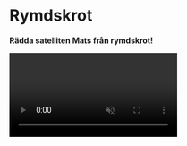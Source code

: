 # Rymdskrot

**Rädda satelliten Mats från rymdskrot!**

<video src="./0_1.mp4" autoplay loop muted />

Vi börjar med att starta från ett startprojekt. Detta kallas att *remixa*.

1. Klicka på denna länk för att öppna startprojektet: <a href="https://scratch.mit.edu/projects/282942221/" target="_blank">https://scratch.mit.edu/projects/282942221/</a>
	
2. Klicka på knappen **Se inuti** så att du kan se koden.

Nu har du ett projekt som innehåller en rymdfarkost, satelliten Mats och en rymdbakgrund.

##  1 – Hoppa framåt

Vi ska börja med att röra oss framåt i rymden. Vi behöver blocket ”När grön flagga klickas på” och blocket ”gå 10 steg”.

![Nu hoppar vi framåt varje gång vi trycker på den gröna flaggan](./2_1.png)

Testa att trycka på den gröna flaggan och se om vad som händer.

<video src="./1_3.mp4" autoplay loop muted />

## 2 – Loopa

Nästa steg är att lägga till en loop så att vår rymdfarkost fortsätter att åka framåt.

Det finns ett block som heter ”för alltid”. 

![För alltid](./2_2.png)

Koppla ihop det med de förra blocken så att vår farkost fortsätter att åka framåt utan att stanna när vi trycker på den gröna flaggan.

![Nu fortsätter vi att gå framåt. För alltid.](./3_1.png)

<video src="./2_3.mp4" autoplay loop muted />

> 10 steg framåt går lite för fort. Testa att ändra till 1 steg framåt så att vår rymdfarkost åker lite långsammare.

## 3 – Svänga

Nästa steg är att lägga till styrning.

Det finns ett block som heter ”när mellanslag-tangenten trycks ned” och två block som svänger. Ett block svänger vänster och ett block svänger höger.

![](./3_2.png)

Kan du ändra och sätta ihop dessa block så att när ”vänsterpil” tangenten trycks ned så ska farkosten svänga vänster? Och när ”högerpil” tangenten trycks ned så ska farkosten svänga höger?

<video src="./3_3.mp4" autoplay loop muted />

Så här ska din kod se ut nu:

![Nu kan vi styra vår farkost i rymden](./4_1.png)

## 4 – Rita rymdskrot

Låt oss lägga till lite rymdskrot i vår rymd så att vi har något att städa.

Tryck på knappen för att måla en ny sprajt.

<img src="./5_1.png" width="263" alt="Tryck på knappen för att måla en ny sprajt" />

Rita en kvadrat genom att välja kvadratverktyget från palletten till vänster och sedan rita en kvadrat på den rutiga ytan. Välj vilken färg du vill.

> Tips! För att rita en *liksidig* kvadrat så håll ned tangenten **shift** när du ritar ut din kvadrat.

![](./5_2.png)

Döp din sprajt till ”kvadrat”.

![](./5_3.png)

## 5 – Gömma rymdskrot

Tryck på ”kvadrat” i ditt sprajtbibliotek så att den är vald.

Nu ska vi lägga till kod för vår kvadrat så att den försvinner när vår farkost rör vid det. Klicka på fliken ”kod” för att komma till koden för kvadraten.

![](./6_1.png)

När vi trycker på den gröna flaggan ska kvadraten vänta på att den rör vid rymdfarkosten - då ska den gömma sig. 

För det behöver vi dessa block:

![Kan vi sätta ihop dem i rätt ordning?](./6_2.png)

Kan du sätta ihop dem i rätt ordning så att kvadraten försvinner när vi rör vid den med vår rymdfarkost?

<video src="./6_3.mp4" autoplay loop muted />

> Oroa dig inte för att kvadraten har försvunnit. Vi programmerar så att den visas igen i nästa steg.

## 6 – Visa rymdskrot igen

Så här ska din kod se ut nu:

![Ser din kod ut såhär?](./7_1.png)

Nästa steg är att visa kvadraten igen när vi trycker på den gröna flaggan.

Det finns ett block som heter ”visa”. Vi skulle kunna lägga det så att det händer precis efter vi har klickat på den gröna flaggan.

![](./8_1.png)

Testa! Visas vår kvadrat när du trycker på den gröna flaggan?

<video src="./7_3.mp4" autoplay loop muted />

## 7 – Slumpa startposition

Nästa steg är att ge kvadraten en *slumpmässig* position för var den ska visa sig.

Det finns ett block ”gå till slumpmässig position”. Lägg det efter blocket ”när grön flagga klickas på”.

![](./9_1.png)

Nu ska rymdskrotet hamna på en ny plats varje gång vi trycker på den gröna flaggan.

<video src="./8_3.mp4" autoplay loop muted />

## 8 – Rymdskrotet rör sig

Nästa steg är att få kvadraten att röra på sig.

Vi lägger till ett nytt block **När grön flagga klickas på** och **för alltid** så ska vi **gå 1 steg framåt**.

Men om vi testar nu så fastnar vårt rymdskrot i kanten på scenen, eftersom vi kan inte styra det. Men det finns ett block som kan hjälpa oss! Det heter **om vid kanten, studsa**. 

![](./9_2.png)

Vi vill att vårt rymdskrot ska studsa vid kanten efter att det ha **gått 1 steg framåt**, inuti loopen.

![](./10_1.png)

## Färdig! Nu har du skapat ett spel

Snyggt jobbat! Nu kan du städa rymden från rymdskrot och rädda Mats från ett hemskt öde.

Glöm inte att spara ditt projekt! Döp det gärna till uppgiftens namn så att du enkelt kan hitta den igen.

> **Testa ditt projekt**
>
> Visa gärna någon det som du har gjort och låt dem testa. Tryck på DELA för att andra ska kunna hitta spelet på Scratch. Gå ut till projektsidan och låt någon annan testa spelet!

## 9 – Utmaning: Räkna vikt som poäng

Vill du fortsätta med ditt spel? Då kan du skapa en poängräknare som räknar hur många ton skrot du samlar in. När du har lyckats samla in 50 ton rymdskrot vinner du spelet! 

Här behöver vi hålla reda på hur mycket rymdskrotet väger. Det kan vi använda en *variabel* till.

Använd knappen **skapa en variabel** (under Variabler) och ge den namnet ”vikt”.

![](./10_2.png)

Nu får du bestämma vad rymdskrotet ska väga. Vad väger kvadraten? Vi använder blocket **ändra vikt med** och anger kvadratens vikt som värde. Vi vill ändra variabeln **vikt** *efter* att vi har rört vid rymdfarkosten.

![Nu räknar vi hur mycket rymdskrot vi plockar upp](./11_1.png)

## 10 – Ännu mera rymdskrot!

För att vi ska kunna samla in 50 ton behövs det mer rymdskrot! Nu ska vi lägga till fler former som alla väger olika mycket.

På samma sätt som du ritade och programmerade din kvadrat – skapa nu tre nya figurer:

- En rektangel
- En cirkel
- En triangel

> Tips! Det verkar inte finnas ingen färdig form för att rita en triangel. Du måste nog rita den själva med hjälp av streck.

När du har ritat ditt rymdskrot får du programmera alla former så att de har samma kod för att röra sig, gömma sig och visa sig, som för kvadraten.

Nu ska du ha en massa rymdskrot som dyker upp på slumpmässiga platser varje gång du trycker på den gröna flaggan, och som gömmer sig när rymdfarkosten nuddar skrotet. Funkar det?

<video src="./11_2.mp4" autoplay loop muted />

## 11 – Rymdskrot med olika vikt

Bitarna av rymdskrot väger olika mycket beroende på vilken form de har. Därför behöver vi ändra hur mycket ”vikt” vi ändrar vår variabel med när vi rör de olika rymdskroten.

- Kvadrat väger **5** ton
- Cirkel väger **10** ton
- Triangel väger **15** ton
- Rektangel väger **20** ton

Skriv in vikten i blocket **ändra vikt med** för varje sprajt som är ett rymdskrot.

## 12 – Nollställ variabel

Nu väger de olika bitarna olika mycket. Men vår poängräknare, variabel, bara fortsätter att räkna. Den börjar inte om från 0 när vi startar spelet.

För att kunna hålla räkningen ordentligt så behöver vi *nollställa* vår variabel, sätta den till 0, varje gång vi trycker på den gröna flaggan.

![](./13_1.png)

Välj sprajten ”rymdfarkost”. Precis efter blocket ”När grön flagga klickas på” – lägg till ett block **sätt vikt till 0**. 

Testa genom att fånga lite rymdskrot och sedan trycka på den gröna flaggan. Sätts variabeln till 0?

<video src="./13_2.mp4" autoplay loop muted />

## 13 – Vinst när du städat färdigt

Hur vet vi att vi vinner spelet? Vi vill att vår rymdfarkost ska ropa ”Äntligen klart!" när vi har plockat upp allt rymdskrot. 

Men hur vet spelet att vi har gjort det? Jo, om vi har städat upp allt rymdskrot så betyder det att vi har adderat ihop alla olika formers vikter i vår variabel.

Välj sprajten ”rymdfarkost”. Nu ska vi lägga till ett par block inuti vårt ”för alltid”-block. Vi vill känna av om variabeln ”vikt” är lika mycket som *summan* av alla blockens vikt. Om den är det säger vi ”Äntligen klart!” och sedan stoppar vi alla skript med blocket ”stoppa alla”.

> Vi kan räkna ut summan genom att addera ihop vikterna från de olika rymdskroten. Använd papper och penna och skriv ned de olika formernas vikt och addera sedan ihop dem. 

![](./14_2.png)

## 14 – Game over om rymdskrotet nuddar Mats

Nu när vi har städat bort allt rymdskrot så kan vi pusta ut. Men vi har inte kodat vad som ska hända om något rymdskrot nuddar Mats. 

Markera sprajten Mats. Det är där vi ska lägga till vår kod.

När grön flagga klickas på ska sprajten Mats vänta tills den rör vid kvadrat **eller** rör vid rektangel **eller** rör vid cirkel **eller** rör vid triangel. Det är viktigt att Mats undersöker alla formerna!

Efter det vill vi att Mats säger ”Ajajajaj!” i 2 sekunder. Och sedan vill vi använda blocket ”stoppa alla” för att avsluta vårt skript.

> Visste du att det går att lägga ett ”eller”-block i ett annat ”eller”-block?

![](./15_2.gif)

Tips: Det kan bli svårt att hinna städa undan allt rymdskrot om Mats är väldigt stor. Du kan minska storleken på Mats om du vill göra det lite lättare att vinna spelet:

![](./15_3.png)

## Färdig! Nu är du klar med spelet

Snyggt jobbat! Nu kan vi rädda Mats från att träffas av rymdskrot - och få poäng för varje ton skrot vi samlar in!

Glöm inte att spara ditt projekt! Döp det gärna till uppgiftens namn så att du enkelt kan hitta den igen.

> **Testa ditt projekt**
> 
> Visa gärna någon det som du har gjort och låt dem testa. Tryck på DELA för att andra ska kunna hitta spelet på Scratch. Gå ut till projektsidan och låt någon annan testa spelet!

